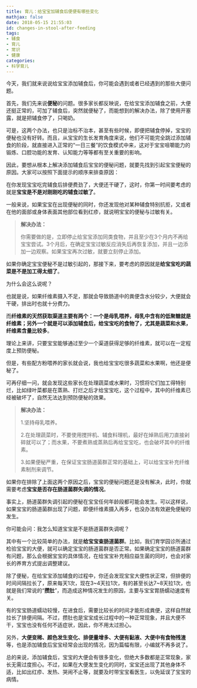 ```yaml
---
title: 育儿：给宝宝加辅食后便便有哪些变化
mathjax: false
date: 2018-05-15 21:55:03
id: changes-in-stool-after-feeding
tags:
- 辅食
- 育儿
- 常识
- 健康
categories:
- 科学育儿
---
```


今天，我们就来说说给宝宝添加辅食后，你可能会遇到或者已经遇到的那些大便问题。

<!---more--->

首先，我们先来说**便秘**的问题。很多家长都反映说，在给宝宝添加辅食之前，大便还挺正常的，可加了辅食后，突然就便秘了，而能想到的解决办法，除了使用开塞露，就是把辅食停了，只喝奶。

可是，这两个办法，也只是治标不治本，甚至有些时候，即便把辅食停掉，宝宝的便秘也没有好转。而且，从宝宝的生长发育角度来说，他们不可能完全跳过添加辅食的阶段，就直接进入正常的“一日三餐”的饮食模式中来，这对于宝宝咀嚼能力的锻炼、口腔功能的发育、认知能力等等都有至关重要的影响。

因此，要想从根本上解决添加辅食后宝宝的便秘问题，就要先找到引起宝宝便秘的原因。大家可以按照下面提示的顺序来排查原因：

在你发现宝宝吃完辅食后排便费劲了，大便还干硬了，这时，你第一时间要考虑的就是**宝宝是不是对刚刚吃的辅食过敏了**。

一般来说，如果宝宝在出现便秘的同时，你还发现他对某种辅食特别抗拒，又或者在他的面部或身体表面其他部位看到红疹，就说明宝宝的便秘与过敏有关。

> **解决办法：**
>
> 你需要做的是，立即停止给宝宝添加同类食物，并且至少在3个月内不再给宝宝尝试。3个月后，在确定宝宝过敏反应消失后再恢复添加，并且一边添加一边观察。如果宝宝再次过敏，就要立刻停止添加。

如果你确定宝宝便秘不是过敏引起的，那接下来，要考虑的原因就是**给宝宝吃的蔬菜是不是加工得太细了**。

为什么会这么说呢？

也就是说，如果纤维素摄入不足，那就会导致肠道中的粪便含水分较少，大便就会干硬，排出时也就十分费力。

而**纤维素的天然获取渠道主要有两个：一个是母乳喂养，母乳中含有的低聚糖就是纤维素；另外一个就是可以添加辅食后，给宝宝吃的食物了，尤其是蔬菜和水果，纤维素含量比较多**。

理论上来讲，只要宝宝能够通过至少一个渠道获得足够的纤维素，就可以在一定程度上预防便秘。

但是，有些配方粉喂养的家长就会说，我也给宝宝吃很多蔬菜和水果啊，他还是便秘了。

可再仔细一问，就会发现这些家长在处理蔬菜或水果时，习惯将它们加工得特别烂，比如绿叶菜都是在蒸熟、打烂之后才给宝宝吃，这个过程中，其中的纤维素已经被破坏了，自然无法达到预防便秘的效果。

> **解决办法：**
>
> 1.坚持母乳喂养。
>
> 2.在处理蔬菜时，不要使用搅拌机、辅食料理机，最好在焯熟后用刀直接剁碎就可以了；而水果，不要煮熟或蒸熟后再给宝宝吃，也会破坏其中的纤维素。
>
> 3.如果便秘严重，在保证宝宝肠道菌群正常的基础上，可以给宝宝补充纤维素制剂来调节。

如果你在排除了上面这两个原因之后，宝宝的便秘问题还是没有解决，此时，你就需要考虑**宝宝是否存在肠道菌群失调的情况**。

事实上，肠道菌群失调引起的便秘在宝宝任何年龄段都可能会发生。可以这样说，如果宝宝的肠道菌群出现了问题，即便纤维素摄入再多，也没办法有效避免便秘的发生。

你可能会问：我怎么知道宝宝是不是肠道菌群失调呢？

其中有一个比较简单的办法，就是**给宝宝查肠道菌群**。比如，我们育学园诊所通过检验宝宝的大便，就可以确定宝宝的肠道菌群是否正常。如果确定宝宝的肠道菌群有问题，那么会根据宝宝的具体情况，在给宝宝补充相应益生菌的同时，也会对家长的养育方式提出调整建议。

除了便秘，在给宝宝添加辅食的过程中，你还会发现宝宝大便性状正常，但排便的时间间隔拉长了，原来每天1次，现在3~4天拉1次，有的甚至长达7~8天拉1次，也就是我们常说的“**攒肚**”，而造成这种情况发生的原因，主要与宝宝胃肠蠕动速度有关。

有的宝宝肠道蠕动较慢，在进食后，需要比较长的时间才能形成粪便，这样自然就拉长了排便间隔。不过，攒肚也是宝宝成长过程中的一种正常现象，并且大便不干，宝宝也没有任何不适症状，因此，你不用太过担心。

另外，**大便变稀、颜色发生变化、排便量增多、大便有黏液、大便中有食物残渣**等，也是添加辅食后宝宝经常会出现的情况，因为篇幅有限，小编就不再多说了。

总的来说，添加辅食后，宝宝的大便会有很多变化，但绝大多数都是正常现象，家长无需过度担心。不过，如果在大便发生变化的同时，宝宝还出现了其他身体不适，比如出红疹、发热、哭闹不止等，就要及时带宝宝看医生，以免延误了宝宝的病情。